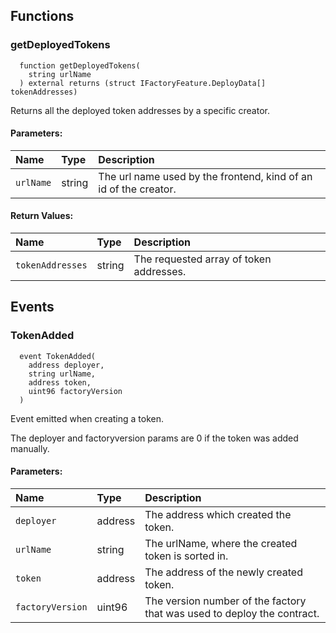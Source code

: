 


## Functions
### getDeployedTokens
```solidity
  function getDeployedTokens(
    string urlName
  ) external returns (struct IFactoryFeature.DeployData[] tokenAddresses)
```
Returns all the deployed token addresses by a specific creator.


#### Parameters:
| Name | Type | Description                                                          |
| :--- | :--- | :------------------------------------------------------------------- |
|`urlName` | string | The url name used by the frontend, kind of an id of the creator.

#### Return Values:
| Name                           | Type          | Description                                                                  |
| :----------------------------- | :------------ | :--------------------------------------------------------------------------- |
|`tokenAddresses`| string | The requested array of token addresses.
## Events
### TokenAdded
```solidity
  event TokenAdded(
    address deployer,
    string urlName,
    address token,
    uint96 factoryVersion
  )
```
Event emitted when creating a token.

The deployer and factoryversion params are 0 if the token was added manually.

#### Parameters:
| Name                           | Type          | Description                                    |
| :----------------------------- | :------------ | :--------------------------------------------- |
|`deployer`| address | The address which created the token.
|`urlName`| string | The urlName, where the created token is sorted in.
|`token`| address | The address of the newly created token.
|`factoryVersion`| uint96 | The version number of the factory that was used to deploy the contract.
